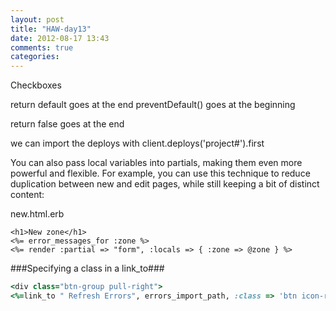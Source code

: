```yaml
---
layout: post
title: "HAW-day13"
date: 2012-08-17 13:43
comments: true
categories: 
---
```


Checkboxes


return default goes at the end
preventDefault() goes at the beginning

return false goes at the end

we can import the deploys with client.deploys('project#').first

You can also pass local variables into partials, making them even more powerful and flexible. For example, you can use this technique to reduce duplication between new and edit pages, while still keeping a bit of distinct content:

new.html.erb
```
<h1>New zone</h1>
<%= error_messages_for :zone %>
<%= render :partial => "form", :locals => { :zone => @zone } %>
```

###Specifying a class in a link_to###
```ruby Using Twitter Bootstrap
<div class="btn-group pull-right">
<%=link_to " Refresh Errors", errors_import_path, :class => 'btn icon-refresh btn-success' %>
```
